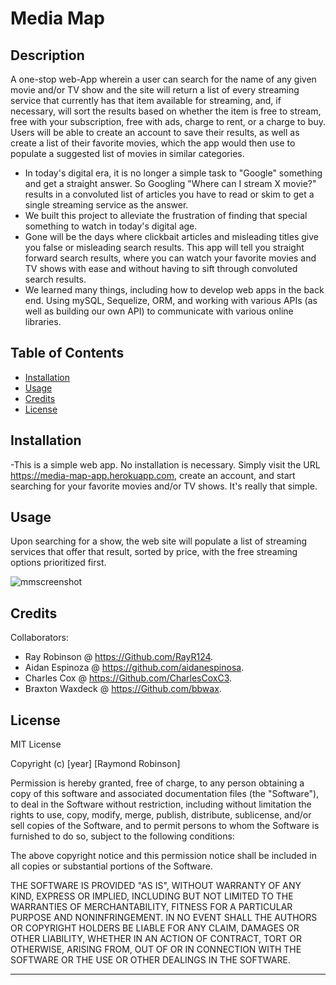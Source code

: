 # Media Map

## Description

A one-stop web-App wherein a user can search for the name of any given movie and/or TV show and the site will return a list of every streaming service that currently has that item available for streaming, and, if necessary, will sort the results based on whether the item is free to stream, free with your subscription, free with ads, charge to rent, or a charge to buy. Users will be able to create an account to save their results, as well as create a list of their favorite movies, which the app would then use to populate a suggested list of movies in similar categories.

- In today's digital era, it is no longer a simple task to "Google" something and get a straight answer. So Googling "Where can I stream X movie?" results in a convoluted list of articles you have to read or skim to get a single streaming service as the answer.
- We built this project to alleviate the frustration of finding that special something to watch in today's digital age. 
- Gone will be the days where clickbait articles and misleading titles give you false or misleading search results. This app will tell you straight forward search results, where you can watch your favorite movies and TV shows with ease and without having to sift through convoluted search results.
- We learned many things, including how to develop web apps in the back end. Using mySQL, Sequelize, ORM, and working with various APIs (as well as building our own API) to communicate with various online libraries.

## Table of Contents

- [Installation](#installation)
- [Usage](#usage)
- [Credits](#credits)
- [License](#license)

## Installation

-This is a simple web app. No installation is necessary. Simply visit the URL https://media-map-app.herokuapp.com, create an account, and start searching for your favorite movies and/or TV shows. It's really that simple.

## Usage

Upon searching for a show, the web site will populate a list of streaming services that offer that result, sorted by price, with the free streaming options prioritized first.

![mmscreenshot](https://user-images.githubusercontent.com/112655058/211417826-7ddd5812-b494-4735-89b8-ceaa19f87d0b.png)

## Credits

Collaborators:
- Ray Robinson @ https://Github.com/RayR124.
- Aidan Espinoza @ https://github.com/aidanespinosa. 
- Charles Cox @ https://Github.com/CharlesCoxC3. 
- Braxton Waxdeck @ https://Github.com/bbwax. 

## License

MIT License

Copyright (c) [year] [Raymond Robinson]

Permission is hereby granted, free of charge, to any person obtaining a copy
of this software and associated documentation files (the "Software"), to deal
in the Software without restriction, including without limitation the rights
to use, copy, modify, merge, publish, distribute, sublicense, and/or sell
copies of the Software, and to permit persons to whom the Software is
furnished to do so, subject to the following conditions:

The above copyright notice and this permission notice shall be included in all
copies or substantial portions of the Software.

THE SOFTWARE IS PROVIDED "AS IS", WITHOUT WARRANTY OF ANY KIND, EXPRESS OR
IMPLIED, INCLUDING BUT NOT LIMITED TO THE WARRANTIES OF MERCHANTABILITY,
FITNESS FOR A PARTICULAR PURPOSE AND NONINFRINGEMENT. IN NO EVENT SHALL THE
AUTHORS OR COPYRIGHT HOLDERS BE LIABLE FOR ANY CLAIM, DAMAGES OR OTHER
LIABILITY, WHETHER IN AN ACTION OF CONTRACT, TORT OR OTHERWISE, ARISING FROM,
OUT OF OR IN CONNECTION WITH THE SOFTWARE OR THE USE OR OTHER DEALINGS IN THE
SOFTWARE.

---
